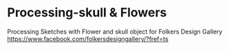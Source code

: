 # Processing-skull & Flowers

Processing Sketches with Flower and skull object for Folkers Design Gallery https://www.facebook.com/folkersdesigngallery/?fref=ts
